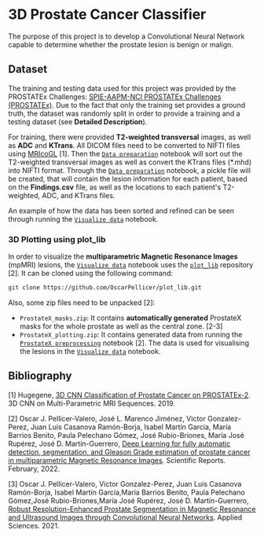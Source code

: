 # 3D Prostate Cancer Classifier
The purpose of this project is to develop a Convolutional Neural Network capable to determine whether the prostate 
lesion is  benign or malign.

## Dataset
The training and testing data used for this project was provided by the PROSTATEx Challenges:
<a href="https://wiki.cancerimagingarchive.net/pages/viewpage.action?pageId=23691656">SPIE-AAPM-NCI PROSTATEx Challenges
(PROSTATEx)</a>. Due to the fact that only the training set provides a ground truth, the dataset was randomly split in 
order to provide a training and a testing dataset (see **Detailed Description**).

For training, there were provided <strong>T2-weighted transversal</strong> images, as well as **ADC** and **KTrans**. 
All DICOM files need to be converted to NIFTI files using <a href='https://www.nitrc.org/projects/mricrogl/'>MRIcoGL</a>
[1]. Then the [`Data preparation`](Data%preparation.ipynb) notebook will sort out the T2-weighted transversal images as 
well as convert the KTrans files (*.mhd) into NIFTI format. Through the [`Data preparation`](Data%preparation.ipynb) 
notebook, a pickle file will be created, that will contain the lesion information for each patient, based on the 
**Findings.csv** file, as well as the locations to each patient's T2-weighted, ADC, and KTrans files.

An example of how the data has been sorted and refined can be seen through running the 
[`Visualize data`](Visualize%data.ipynb) notebook.

### 3D Plotting using plot_lib
In order to visualize the **multiparametric Magnetic Resonance Images** (mpMRI) lesions, the 
[`Visualize data`](Visualize%20data.ipynb) notebook uses the [`plot_lib`](https://github.com/OscarPellicer/plot_lib) 
repository [2]. It can be cloned using the following command: 
```bash
git clone https://github.com/OscarPellicer/plot_lib.git
```

Also, some zip files need to be unpacked [2]:
- `ProstateX_masks.zip`: It contains **automatically generated** ProstateX masks for the whole prostate as well as 
the central zone. [2-3]
- `ProstateX_plotting.zip`: It contains generated data from running the 
[`ProstateX preprocessing`](https://github.com/OscarPellicer/prostate_lesion_detection/blob/main/ProstateX%20preprocessing.ipynb)
notebook [2]. The data is used for visualising the lesions in the [`Visualize data`](Visualize%20data.ipynb) notebook.

## Bibliography
[1] Hugegene, <a href='https://towardsdatascience.com/3d-cnn-classification-of-prostate-tumour-on-multi-parametric-mri-sequences-prostatex-2-cced525394bb'>
3D CNN Classification of Prostate Cancer on PROSTATEx-2</a>. 3D CNN on Multi-Parametric MRI Sequences. 2019.

[2] Oscar J. Pellicer-Valero, José L. Marenco Jiménez, Victor Gonzalez-Perez, Juan Luis Casanova Ramón-Borja, Isabel 
Martín García, María Barrios Benito, Paula Pelechano Gómez, José Rubio-Briones, María José Rupérez, José D. 
Martín-Guerrero, <a href='https://arxiv.org/abs/2103.12650'>Deep Learning for fully automatic detection, segmentation, 
and Gleason Grade estimation of prostate cancer in multiparametric Magnetic Resonance Images</a>. Scientific Reports. 
February, 2022.

[3] Oscar J. Pellicer-Valero, Victor Gonzalez-Perez, Juan Luis Casanova Ramón-Borja, Isabel Martín García,María Barrios 
Benito, Paula Pelechano Gómez,José Rubio-Briones,María José Rupérez, José D. Martín-Guerrero, 
<a href='https://www.mdpi.com/2076-3417/11/2/844'>Robust Resolution-Enhanced Prostate Segmentation in Magnetic Resonance
and Ultrasound Images through Convolutional Neural Networks</a>. Applied Sciences. 2021.

